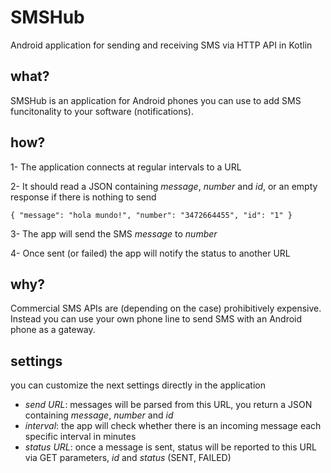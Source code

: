# SMSHub
Android application for sending and receiving SMS via HTTP API in Kotlin

## what?

SMSHub is an application for Android phones you can use to add SMS funcitonality to your software (notifications).

## how?

1- The application connects at regular intervals to a URL

2- It should read a JSON containing *message*, *number* and *id*, or an empty response if there is nothing to send
```
{ "message": "hola mundo!", "number": "3472664455", "id": "1" }
```

3- The app will send the SMS *message* to *number*

4- Once sent (or failed) the app will notify the status to another URL

## why?

Commercial SMS APIs are (depending on the case) prohibitively expensive. 
Instead you can use your own phone line to send SMS with an Android phone as a gateway.

## settings

you can customize the next settings directly in the application

+ *send URL*: messages will be parsed from this URL, you return a JSON containing *message*, *number* and *id*
+ *interval*: the app will check whether there is an incoming message each specific interval in minutes
+ *status URL*: once a message is sent, status will be reported to this URL via GET parameters, *id* and *status* (SENT, FAILED)
